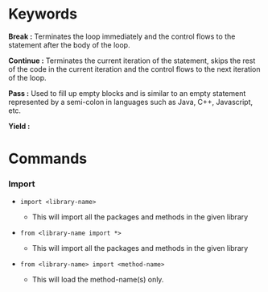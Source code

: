 # Keywords 

**Break :**
Terminates the loop immediately and the control flows to the statement after the body of the loop.

**Continue :**
Terminates the current iteration of the statement, skips the rest of the code in the current iteration and the control flows to the next iteration of the loop.

**Pass :**
Used to fill up empty blocks and is similar to an empty statement represented by a semi-colon in languages such as Java, C++, Javascript, etc.

**Yield :**


# Commands

### Import

-  `import <library-name>`  
   -  This will import all the packages and methods in the given library

-  `from <library-name import *>`
   -  This will import all the packages and methods in the given library

-  `from <library-name> import <method-name>`
   -  This will load the method-name(s) only.
